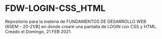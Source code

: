 # FDW-LOGIN-CSS_HTML
Repositorio para la materia de FUNDAMENTOS DE DESARROLLO WEB [6SEM - 20-21/B] en donde crearé una pantalla de LOGIN con CSS y HTML. Creado el Domingo, 21 FEB 2021.
